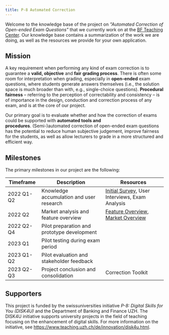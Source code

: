```yaml
---
title: P-8 Automated Correction
---
```


Welcome to the knowledge base of the project on _"Automated Correction of Open-ended Exam Questions"_ that we currently work on at the [BF Teaching Center](https://www.bf.uzh.ch/de/studies/general/teaching-center.html). Our knowledge base contains a summarization of the work we are doing, as well as the resources we provide for your own application.

## Mission

A key requirement when performing any kind of exam correction is to guarantee a **valid, objective** and **fair** **grading process**. There is often some room for interpretation when grading, especially in **open-ended** exam questions, where students generate answers themselves (i.e., the solution space is much broader than with, e.g., single-choice questions). **Procedural fairness** – referring to the perception of correctability and consistency – is of importance in the design, conduction and correction process of any exam, and is at the core of our project.

Our primary goal is to evaluate whether and how the correction of exams could be supported with **automated tools and procedures**. (Semi-)automated correction of open-ended exam questions has the potential to reduce human subjective judgement, improve fairness for the students, as well as allow lecturers to grade in a more structured and efficient way.

## Milestones

The primary milestones in our project are the following:

| Timeframe  | Description                                 | Resources                                                                                        |
| ---------- | ------------------------------------------- | ------------------------------------------------------------------------------------------------ |
| 2022 Q1-Q2 | Knowledge accumulation and user research    | [Initial Survey](research/surveys/summary-of-initial-survey.md), User Interviews, Exam Analysis  |
| 2022 Q2    | Market analysis and feature overview        | [Feature Overview](research/features/overview.md), [Market Overview](research/tools/overview.md) |
| 2022 Q2-Q4 | Pilot preparation and prototype development |                                                                                                  |
| 2023 Q1    | Pilot testing during exam period            |                                                                                                  |
| 2023 Q1-Q2 | Pilot evaluation and stakeholder feedback   |                                                                                                  |
| 2023 Q2-Q3 | Project conclusion and consolidation        | Correction Toolkit                                                                               |

## Supporters

This project is funded by the swissuniversities initiative _P-8: Digital Skills for You (DISK4U)_ and the Department of Banking and Finance UZH. The DISK4U initiative supports university projects in the field of teaching focusing on the enhancement of digital skills. For more information on the initiative, see <https://www.teaching.uzh.ch/de/innovation/disk4u.html>.
